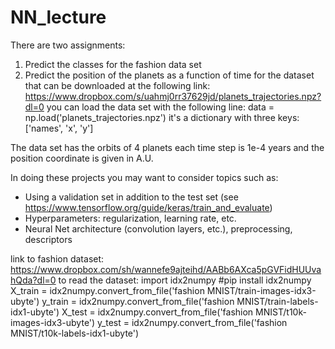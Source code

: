 # NN_lecture
There are two assignments:
1) Predict the classes for the fashion data set
2) Predict the position of the planets as a function of time for the dataset that can be downloaded at the following link:
https://www.dropbox.com/s/uahmj0rr37629jd/planets_trajectories.npz?dl=0
you can load the data set with the following line:
data = np.load('planets_trajectories.npz')
it's a dictionary with three keys:
['names', 'x', 'y']

The data set has the orbits of 4 planets each time step is 1e-4 years and the position coordinate is given in A.U.

In doing these projects you may want to consider topics such as:
- Using a validation set in addition to the test set (see https://www.tensorflow.org/guide/keras/train_and_evaluate)
- Hyperparameters: regularization, learning rate, etc. 
- Neural Net architecture (convolution layers, etc.), preprocessing, descriptors

link to fashion dataset:
https://www.dropbox.com/sh/wannefe9ajteihd/AABb6AXca5pGVFidHUUvahQda?dl=0
to read the dataset:
import idx2numpy #pip install idx2numpy
X_train = idx2numpy.convert_from_file('fashion MNIST/train-images-idx3-ubyte')
y_train = idx2numpy.convert_from_file('fashion MNIST/train-labels-idx1-ubyte')
X_test = idx2numpy.convert_from_file('fashion MNIST/t10k-images-idx3-ubyte')
y_test = idx2numpy.convert_from_file('fashion MNIST/t10k-labels-idx1-ubyte')
